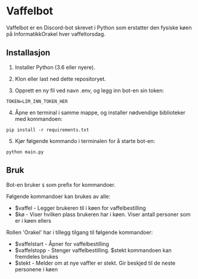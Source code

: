 # Vaffelbot

Vaffelbot er en Discord-bot skrevet i Python som erstatter den fysiske køen på InformatikkOrakel hver vaffeltorsdag.


## Installasjon

1. Installer Python (3.6 eller nyere).

2. Klon eller last ned dette repositoryet.

3. Opprett en ny fil ved navn .env, og legg inn bot-en sin token:
```
TOKEN=LIM_INN_TOKEN_HER
```

4. Åpne en terminal i samme mappe, og installer nødvendige biblioteker med kommandoen:
```
pip install -r requirements.txt
```

5. Kjør følgende kommando i terminalen for å starte bot-en:
```
python main.py
```


## Bruk

Bot-en bruker `$` som prefix for kommandoer.

Følgende kommandoer kan brukes av alle:
* $vaffel - Legger brukeren til i køen for vaffelbestilling
* $kø - Viser hvilken plass brukeren har i køen. Viser antall personer som er i køen ellers

Rollen 'Orakel' har i tillegg tilgang til følgende kommandoer:
* $vaffelstart - Åpner for vaffelbestilling
* $vaffelstopp - Stenger vaffelbestilling. $stekt kommandoen kan fremdeles brukes
* $stekt - Melder om at nye vaffler er stekt. Gir beskjed til de neste personene i køen
